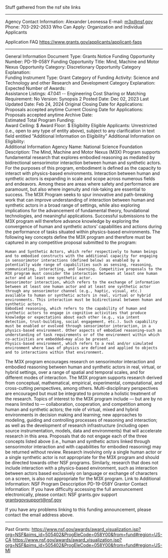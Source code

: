 
Stuff gathered from the nsf site links


---

Agency Contact Information:	Alexander Leonessa
E-mail: m3x@nsf.gov
Phone: 703-292-2633
Who Can Apply:	Organization and Individual Applicants

Application FAQ
https://www.grants.gov/applicants/applicant-faqs


---

General Information
Document Type:	Grants Notice
Funding Opportunity Number:	PD-19-058Y
Funding Opportunity Title:	Mind, Machine and Motor Nexus
Opportunity Category:	Discretionary
Opportunity Category Explanation:	
Funding Instrument Type:	Grant
Category of Funding Activity:	Science and Technology and other Research and Development
Category Explanation:	
Expected Number of Awards:	
Assistance Listings:	47.041 -- Engineering
Cost Sharing or Matching Requirement:	No
Version:	Synopsis 2
Posted Date:	Dec 02, 2023
Last Updated Date:	Feb 24, 2024
Original Closing Date for Applications:	Proposals accepted anytime
Current Closing Date for Applications:	Proposals accepted anytime
Archive Date:	
Estimated Total Program Funding:	
Award Ceiling:	$
Award Floor:	$
Eligibility
Eligible Applicants:	Unrestricted (i.e., open to any type of entity above), subject to any clarification in text field entitled "Additional Information on Eligibility"
Additional Information on Eligibility:	
Additional Information
Agency Name:	National Science Foundation
Description:	The Mind, Machine and Motor Nexus (M3X) Program supports fundamental research that explores embodied reasoning as mediated by bidirectional sensorimotor interaction between human and synthetic actors. For the purposes of this program, embodiment is defined as the capacity to interact with physics-based environments. Interaction between human and synthetic actors is expanding in scale and scope across numerous fields and endeavors. Among these are areas where safety and performance are paramount, but also where ingenuity and risk-taking are essential to success. The M3X Program seeks to spur innovative and path-breaking work that can improve understanding of interaction between human and synthetic actors in a broad range of settings, while also exploring implications for the advancement of fundamental theory, foundational technologies, and meaningful applications. Successful submissions to the M3X program will therefore advance knowledge by exploring the convergence of human and synthetic actors’ capabilities and actions during the performance of tasks situated within physics-based environments. The following key concepts define the M3X program and therefore must be captured in any competitive proposal submitted to the program:

    Human and Synthetic Actors, which refer respectively to human beings and to embodied constructs with the additional capacity for engaging in sensorimotor interactions (defined below) as enabled by a potentially wide range of capabilities such as sensing, reasoning, communicating, interacting, and learning. Competitive proposals to the M3X program must consider the interaction between at least one human actor and at least one synthetic actor.
    Sensorimotor interaction, which refers to the exchange of information between at least one human actor and at least one synthetic actor through any sensorimotor channel (e.g., haptic, visual, etc.) available to human or synthetic actors in real, virtual or hybrid environments. This interaction must be bidirectional between human and synthetic actors.
    Embodied reasoning, which refers to the capability of human and synthetic actors to engage in cognitive activities that produce knowledge or expectations about each other (e.g., via intent detection, trust-building, social engagement, etc.). Such capability must be enabled or evolved through sensorimotor interaction, in a physics-based environment. Other aspects of embodied reasoning—such as understanding of task requirements or of the environment within which co-activities are embedded—may also be present.
    Physics-based environment, which refers to a real and/or simulated environment where laws of physics are defined and applied to objects and to interactions within that environment.

The M3X program encourages research on sensorimotor interaction and embodied reasoning between human and synthetic actors in real, virtual, or hybrid settings, over a range of spatial and temporal scales, and for different modes of interaction. The M3X program supports research derived from conceptual, mathematical, empirical, experimental, computational, and cross-cutting perspectives, among others. Multi-disciplinary perspectives are encouraged but must be integrated to promote a holistic treatment of the research. Topics of interest to the M3X program include — but are by no means limited to — collaboration, cooperation, and competition among human and synthetic actors; the role of virtual, mixed and hybrid environments in decision making and learning; new approaches to modeling, guiding and controlling processes of reasoning and interaction; as well as the development of research infrastructure (including open source instrumentation, models, data and environments) that will accelerate research in this area. Proposals that do not engage each of the three concepts listed above (i.e., human and synthetic actors linked through sensorimotor interaction and with capabilities for embodied reasoning) may be returned without review. Research involving only a single human actor or a single synthetic actor is not appropriate for the M3X program and should be directed towards other NSF programs. Similarly, research that does not include interaction with a physics-based environment, such as interaction between actors based exclusively on language or exchange of characters on a screen, is also not appropriate for the M3X program.
Link to Additional Information:	NSF Program Desccription PD-19-058Y
Grantor Contact Information:	If you have difficulty accessing the full announcement electronically, please contact:
NSF grants.gov support
grantsgovsupport@nsf.gov

If you have any problems linking to this funding announcement, please contact the email address above.

---

Past Grants:
https://www.nsf.gov/awards/award_visualization.jsp?org=NSF&pims_id=505402&ProgEleCode=058Y00&from=fund#region=US-CA
https://www.nsf.gov/awards/award_visualization.jsp?org=NSF&pims_id=505402&ProgEleCode=058Y00&from=fund#region=US-MI
